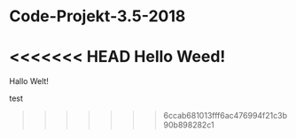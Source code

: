 # Code-Projekt-3.5-2018

<<<<<<< HEAD
Hello Weed!
=======
Hallo Welt!

test
>>>>>>> 6ccab681013fff6ac476994f21c3b90b898282c1

